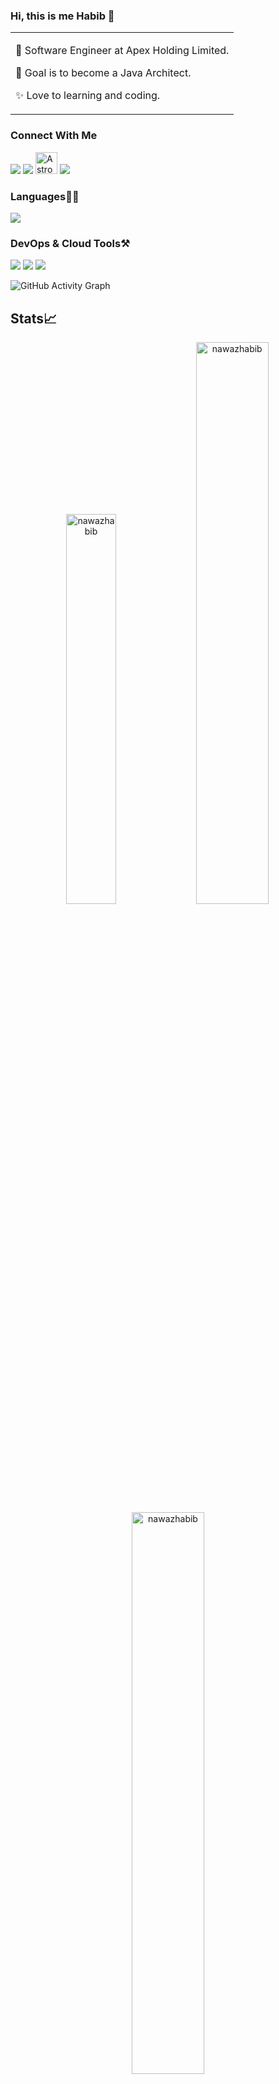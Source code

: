 ### Hi, this is me Habib 👋

<table>
  <tr>
    <td valign="center">
      
🌱 Software Engineer at Apex Holding Limited.

🎯 Goal is to become a Java Architect.

✨ Love to learning and coding.

      
<!-- <td >
      <a href="https://app.daily.dev/Astrodevil"><img src="https://api.daily.dev/devcards/81fef2c2311f4739a063dbde61b40fe2.png?r=1fr" width="300" alt="Mr. Ånand's Dev Card"/></a>
    </td> -->
    
  </tr>
  </table>

### Connect With Me

<p align="left">  
<a href="https://twitter.com/NawazHabib18" target="blank"><img src="https://img.icons8.com/color/35/000000/twitter--v2.png"/></a>
<a href="https://www.linkedin.com/in/nawaz-habib-401997202/" target="blank"><img src="https://img.icons8.com/color/35/000000/linkedin.png"/></a>
<!-- <a href="https://www.youtube.com/c/amitesh anand" target="blank"><img src="https://img.icons8.com/color/35/000000/youtube-play.png"/></a> -->
<a href="https://leetcode.com/nawaz_habib/" target="blank"><img src="https://cdn.iconscout.com/icon/free/png-256/leetcode-3629476-3031539.png" alt="Astro08" height="35" width="35"/></a>
<a href="https://www.instagram.com/nawaz_habib51/" target="blank"><img src="https://img.icons8.com/fluency/35/000000/instagram-new.png"/></a>

<!-- 
 [<a href="https://codepen.io/astrodevil" target="blank"><img align="center" src="https://cdn.jsdelivr.net/npm/simple-icons@3.0.1/icons/codepen.svg" alt="astrodevil" height="35" width="40" /></a> -->
<!--   <a href="https://discord.gg/aRWvpnM6bU" target="blank"><img align="center" src="https://cdn.jsdelivr.net/npm/simple-icons@3.0.1/icons/discord.svg" alt="" height="30" width="40" /></a>
  <a href="https://www.hackerrank.com/" target="blank"><img align="center" src="https://cdn.jsdelivr.net/npm/simple-icons@3.0.1/icons/hackerrank.svg" alt="anandamitesh0812" height="30" width="40" /></a>  
  <a href="https://www.codechef.com/users/astro_08/" target="blank"><img align="center" src="https://cdn.jsdelivr.net/npm/simple-icons@3.0.1/icons/codechef.svg" alt="astro_08" height="30" width="40" /></a>]:# -->

</p>

### Languages✍🏼

<!-- <img src="https://img.icons8.com/color/35/000000/html-5--v1.png"/> <img src="https://img.icons8.com/color/35/000000/css3.png"/> <img src="https://img.icons8.com/color/35/000000/javascript--v1.png"/> <img src="https://img.icons8.com/color/35/000000/c-plus-plus-logo.png"/> -->
<img src="https://img.icons8.com/color/35/000000/java-coffee-cup-logo--v2.png"/>

### DevOps & Cloud Tools⚒️
<img src="https://img.icons8.com/fluency/35/000000/visual-studio-code-2019.png"/> <img src="https://img.icons8.com/color/35/000000/intellij-idea.png"/> <img src="https://img.icons8.com/color/35/000000/github.png"/> 

<!-- <img src="https://img.icons8.com/cute-clipart/35/000000/canva.png"/> <img src="https://img.icons8.com/color/35/000000/google-cloud.png"/> <img src="https://img.icons8.com/color/35/000000/figma--v2.png"/> <img src="https://img.icons8.com/color/35/000000/git.png"/> -->

![GitHub Activity Graph](https://activity-graph.herokuapp.com/graph?username=nawazhabib&theme=dracula&hide_border=true)

## Stats📈
<p align="center">
<img width="40%" src="https://github-readme-stats.vercel.app/api/top-langs?username=nawazhabib&show_icons=true&theme=dracula&title_color=ff8000&text_color=ffffff&bg_color=6a6a6a&locale=en&layout=compact&hide_border=true" alt="nawazhabib" /> 
<img width="48%" src="https://github-readme-stats.vercel.app/api?username=nawazhabib&show_icons=true&theme=dracula&title_color=ff8000&text_color=ffffff&bg_color=6a6a6a&locale=en&hide_border=true" alt="nawazhabib" />
<img width="48%" src="https://github-readme-streak-stats.herokuapp.com/?user=nawazhabib&theme=highcontrast&hide_border=true" alt="nawazhabib" />
</p>
